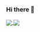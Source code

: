 ### Hi there 👋

<a href="https://github.com/leopimentl/github-readme-stats">
  <img align="center" src=![Anurag's GitHub stats](https://github-readme-stats.vercel.app/api?username=anuraghazra&show_icons=true&theme=radical)
Todos os temas embutidos
<a href="https://github.com/anuraghazra/convoychat">
  <img align="center" src="https://github-readme-stats.vercel.app/api/pin/?username=anuraghazra&repo=convoychat" />
</a>
